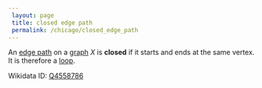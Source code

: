 ```yaml
---
 layout: page
 title: closed edge path
 permalink: /chicago/closed_edge_path
---
```

An [edge path](https://defsmath.github.io/DefsMath/edge_path) on a [graph](https://defsmath.github.io/DefsMath/graph) $X$ is **closed** if it starts and ends at the same vertex. It is therefore a [loop](https://defsmath.github.io/DefsMath/loop).

Wikidata ID: [Q4558786](https://www.wikidata.org/wiki/Q4558786)
